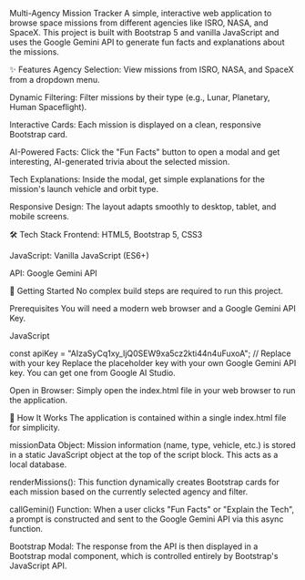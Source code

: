 Multi-Agency Mission Tracker
A simple, interactive web application to browse space missions from different agencies like ISRO, NASA, and SpaceX. This project is built with Bootstrap 5 and vanilla JavaScript and uses the Google Gemini API to generate fun facts and explanations about the missions.

✨ Features
Agency Selection: View missions from ISRO, NASA, and SpaceX from a dropdown menu.

Dynamic Filtering: Filter missions by their type (e.g., Lunar, Planetary, Human Spaceflight).

Interactive Cards: Each mission is displayed on a clean, responsive Bootstrap card.

AI-Powered Facts: Click the "Fun Facts" button to open a modal and get interesting, AI-generated trivia about the selected mission.

Tech Explanations: Inside the modal, get simple explanations for the mission's launch vehicle and orbit type.

Responsive Design: The layout adapts smoothly to desktop, tablet, and mobile screens.

🛠️ Tech Stack
Frontend: HTML5, Bootstrap 5, CSS3

JavaScript: Vanilla JavaScript (ES6+)

API: Google Gemini API

🚀 Getting Started
No complex build steps are required to run this project.

Prerequisites
You will need a modern web browser and a Google Gemini API Key.

JavaScript

const apiKey = "AIzaSyCq1xy_IjQ0SEW9xa5cz2kti44n4uFuxoA"; // Replace with your key
Replace the placeholder key with your own Google Gemini API key. You can get one from Google AI Studio.

Open in Browser:
Simply open the index.html file in your web browser to run the application.

🔧 How It Works
The application is contained within a single index.html file for simplicity.

missionData Object: Mission information (name, type, vehicle, etc.) is stored in a static JavaScript object at the top of the script block. This acts as a local database.

renderMissions(): This function dynamically creates Bootstrap cards for each mission based on the currently selected agency and filter.

callGemini() Function: When a user clicks "Fun Facts" or "Explain the Tech", a prompt is constructed and sent to the Google Gemini API via this async function.

Bootstrap Modal: The response from the API is then displayed in a Bootstrap modal component, which is controlled entirely by Bootstrap's JavaScript API.

